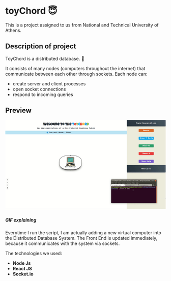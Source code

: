# toyChord :innocent:


This is a project assigned to us from National and Technical University of Athens.

## Description of project

ToyChord is a distributed database. :floppy_disk:

It consists of many nodes (computers throughout the internet) that communicate between each other through sockets.
Each node can:
- create server and client processes
- open socket connections
- respond to incoming queries



## Preview

<img src="chord.gif" width="1000">

##### GIF explaining
Everytime I run the script, I am actually adding a new virtual computer into the Distributed Database System. The Front End is updated immediately, because it communicates with the system via sockets.


The technologies we used: 
- **Node Js**
- **React JS**
- **Socket.io**
